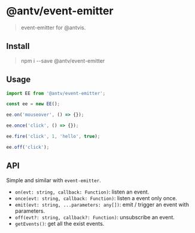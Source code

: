 # @antv/event-emitter

> event-emitter for @antvis.



## Install

> npm i --save @antv/event-emitter



## Usage

```js
import EE from '@antv/event-emitter';

const ee = new EE();

ee.on('mouseover', () => {});

ee.once('click', () => {});

ee.fire('click', 1, 'hello', true);

ee.off('click');
```



## API

Simple and similar with `event-emitter`.


 - `on(evt: string, callback: Function)`: listen an event.
 - `once(evt: string, callback: Function)`: listen a event only once.
 - `emit(evt: string, ...parameters: any[])`: emit / trigger an event with parameters.
 - `off(evt?: string, callback?: Function)`: unsubscribe an event.
 - `getEvents()`: get all the exist events.
